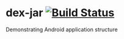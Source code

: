 dex-jar [![Build Status](https://travis-ci.org/Pozo/dex-jar.svg)](https://travis-ci.org/Pozo/dex-jar)
==================
Demonstrating Android application structure
